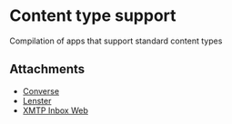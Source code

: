 # Content type support
Compilation of apps that support standard content types

## Attachments

- [Converse](https://converse.xyz/)
- [Lenster](https://lenster.xyz/)
- [XMTP Inbox Web](https://xmtp.chat/)
